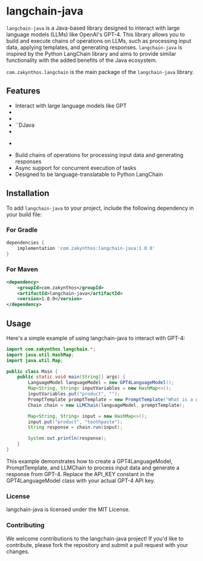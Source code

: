 # langchain-java

`langchain-java` is a Java-based library designed to interact with large language models (LLMs) like OpenAI's GPT-4. This library allows you to build and execute chains of operations on LLMs, such as processing input data, applying templates, and generating responses. `langchain-java` is inspired by the Python LangChain library and aims to provide similar functionality with the added benefits of the Java ecosystem.

`com.zakynthos.langchain` is the main package of the `langchain-java` library.

## Features

- Interact with large language models like GPT
- 
- 
- ``DJava
- 
- ```fine and apply prompt templates
- Build chains of operations for processing input data and generating responses
- Async support for concurrent execution of tasks
- Designed to be language-translatable to Python LangChain

## Installation

To add `langchain-java` to your project, include the following dependency in your build file:

### For Gradle

```groovy
dependencies {
    implementation 'com.zakynthos:langchain-java:1.0.0'
}
```

### For Maven

```xml
<dependency>
    <groupId>com.zakynthos</groupId>
    <artifactId>langchain-java</artifactId>
    <version>1.0.0</version>
</dependency>
```

## Usage

Here's a simple example of using langchain-java to interact with GPT-4:

```java
import com.zakynthos.langchain.*;
import java.util.HashMap;
import java.util.Map;

public class Main {
    public static void main(String[] args) {
        LanguageModel languageModel = new GPT4LanguageModel();
        Map<String, String> inputVariables = new HashMap<>();
        inputVariables.put("product", "");
        PromptTemplate promptTemplate = new PromptTemplate("What is a good name for a company that makes {%s}?", inputVariables);
        Chain chain = new LLMChain(languageModel, promptTemplate);

        Map<String, String> input = new HashMap<>();
        input.put("product", "toothpaste");
        String response = chain.run(input);

        System.out.println(response);
    }
}
```

This example demonstrates how to create a GPT4LanguageModel, PromptTemplate, and LLMChain to process input data and generate a response from GPT-4. Replace the API_KEY constant in the GPT4LanguageModel class with your actual GPT-4 API key.

### License

langchain-java is licensed under the MIT License.

### Contributing

We welcome contributions to the langchain-java project! If you'd like to contribute, please fork the repository and submit a pull request with your changes.
